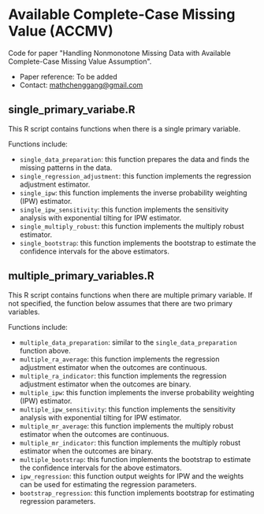 # Available Complete-Case Missing Value (ACCMV)

Code for paper "Handling Nonmonotone Missing Data with Available Complete-Case Missing Value Assumption". 

- Paper reference: To be added
- Contact: mathchenggang@gmail.com

## single_primary_variabe.R
This R script contains functions when there is a single primary variable. 

Functions include:
- `single_data_preparation`: this function prepares the data and finds the missing patterns in the data. 
- `single_regression_adjustment`: this function implements the regression adjustment estimator.
- `single_ipw`: this function implements the inverse probability weighting (IPW) estimator. 
- `single_ipw_sensitivity`: this function implements the sensitivity analysis with exponential tilting for IPW estimator. 
- `single_multiply_robust`: this function implements the multiply robust estimator.
- `single_bootstrap`: this function implements the bootstrap to estimate the confidence intervals for the above estimators. 

## multiple_primary_variables.R
This R script contains functions when there are multiple primary variable. If not specified, the function below assumes that there are two primary variables. 

Functions include:
- `multiple_data_preparation`: similar to the `single_data_preparation` function above. 
- `multiple_ra_average`: this function implements the regression adjustment estimator when the outcomes are continuous.
- `multiple_ra_indicator`: this function implements the regression adjustment estimator when the outcomes are binary.
- `multiple_ipw`: this function implements the inverse probability weighting (IPW) estimator. 
- `multiple_ipw_sensitivity`: this function implements the sensitivity analysis with exponential tilting for IPW estimator. 
- `multiple_mr_average`: this function implements the multiply robust estimator when the outcomes are continuous. 
- `multiple_mr_indicator`: this function implements the multiply robust estimator when the outcomes are binary. 
- `multiple_bootstrap`: this function implements the bootstrap to estimate the confidence intervals for the above estimators. 
- `ipw_regression`: this function output weights for IPW and the weights can be used for estimating the regression parameters. 
- `bootstrap_regression`: this function implements bootstrap for estimating regression parameters. 


